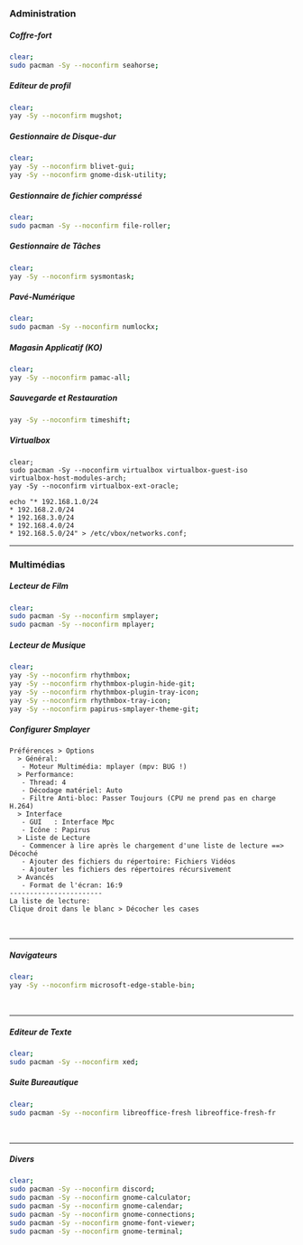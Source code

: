 ### Administration
##### Coffre-fort
```bash
clear;
sudo pacman -Sy --noconfirm seahorse;
```
##### Editeur de profil
```bash
clear;
yay -Sy --noconfirm mugshot;
```
##### Gestionnaire de Disque-dur
```bash
clear;
yay -Sy --noconfirm blivet-gui;
yay -Sy --noconfirm gnome-disk-utility;
```
##### Gestionnaire de fichier compréssé
```bash
clear;
sudo pacman -Sy --noconfirm file-roller;
```
##### Gestionnaire de Tâches
```bash
clear;
yay -Sy --noconfirm sysmontask;
```

##### Pavé-Numérique
```bash
clear;
sudo pacman -Sy --noconfirm numlockx;
```
##### Magasin Applicatif (KO)
```bash
clear;
yay -Sy --noconfirm pamac-all;
```
##### Sauvegarde et Restauration
```bash
yay -Sy --noconfirm timeshift;
```
##### Virtualbox
```
clear;
sudo pacman -Sy --noconfirm virtualbox virtualbox-guest-iso virtualbox-host-modules-arch;
yay -Sy --noconfirm virtualbox-ext-oracle;

echo "* 192.168.1.0/24
* 192.168.2.0/24
* 192.168.3.0/24
* 192.168.4.0/24
* 192.168.5.0/24" > /etc/vbox/networks.conf;
```

------------------------------------------------------------------------------------------------------------------
### Multimédias
##### Lecteur de Film
```bash
clear;
sudo pacman -Sy --noconfirm smplayer;
sudo pacman -Sy --noconfirm mplayer;
```
##### Lecteur de Musique
```bash
clear;
yay -Sy --noconfirm rhythmbox;
yay -Sy --noconfirm rhythmbox-plugin-hide-git;
yay -Sy --noconfirm rhythmbox-plugin-tray-icon;
yay -Sy --noconfirm rhythmbox-tray-icon;
yay -Sy --noconfirm papirus-smplayer-theme-git;
```
##### Configurer Smplayer
```
Préférences > Options
  > Général:
   - Moteur Multimédia: mplayer (mpv: BUG !)
  > Performance:
   - Thread: 4
   - Décodage matériel: Auto
   - Filtre Anti-bloc: Passer Toujours (CPU ne prend pas en charge H.264)
  > Interface
   - GUI   : Interface Mpc 
   - Icône : Papirus
  > Liste de Lecture
   - Commencer à lire après le chargement d'une liste de lecture ==> Décoché
   - Ajouter des fichiers du répertoire: Fichiers Vidéos
   - Ajouter les fichiers des répertoires récursivement
  > Avancés
   - Format de l'écran: 16:9
-----------------------
La liste de lecture:
Clique droit dans le blanc > Décocher les cases
```
<br />

------------------------------------------------------------------------------------------------------------------
##### Navigateurs
```bash
clear;
yay -Sy --noconfirm microsoft-edge-stable-bin;
```
<br />

------------------------------------------------------------------------------------------------------------------
##### Editeur de Texte
```bash
clear;
sudo pacman -Sy --noconfirm xed;
```

##### Suite Bureautique
```bash
clear;
sudo pacman -Sy --noconfirm libreoffice-fresh libreoffice-fresh-fr
```
<br />

------------------------------------------------------------------------------------------------------------------

##### Divers
```bash
clear;
sudo pacman -Sy --noconfirm discord;
sudo pacman -Sy --noconfirm gnome-calculator;
sudo pacman -Sy --noconfirm gnome-calendar;
sudo pacman -Sy --noconfirm gnome-connections;
sudo pacman -Sy --noconfirm gnome-font-viewer;
sudo pacman -Sy --noconfirm gnome-terminal;
```
<br />
